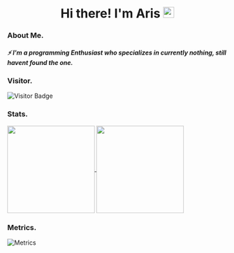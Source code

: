 <h1 align="center">Hi there! I'm Aris <img src="https://media.giphy.com/media/hvRJCLFzcasrR4ia7z/giphy.gif" width="25px" height="25px"> </h1> 

### About Me.
##### ⚡ I'm a programming Enthusiast who specializes in currently nothing, still havent found the one.

### Visitor.
![Visitor Badge](https://visitor-badge.laobi.icu/badge?page_id=antare74)

### Stats.
<a href="https://github.com/antare74">
  <img height="200px" align="center" src="https://github-readme-stats.vercel.app/api?username=antare74&show_icons=true&count_private=true&hide_border=false&theme=vue-dark" />
</a>
<a href="https://github.com/antare74">
  <img height="200px" align="center" src="https://github-readme-stats.vercel.app/api/top-langs/?username=mystique09&layout=compact&langs_count=20&count_private=true&hide_border=false&theme=vue-dark" />
</a>

### Metrics. 
![Metrics](https://metrics.lecoq.io/antare74?template=classic&base.header=0&isocalendar=1&stackoverflow=1&achievements=1&base.indepth=false&base.hireable=false&isocalendar.duration=half-year&achievements.threshold=C&achievements.secrets=true&achievements.display=compact&achievements.limit=0&stackoverflow.user=11778624&stackoverflow.sections=answers-top%2C%20questions-recent&stackoverflow.limit=2&stackoverflow.lines=4&stackoverflow.lines.snippet=2&config.timezone=Asia%2FJakarta&config.display=large)

